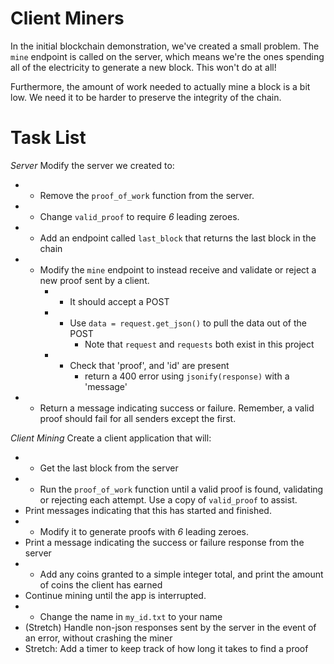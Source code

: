 # Client Miners

In the initial blockchain demonstration, we've created a small problem.  The `mine` endpoint is called on the server, which means we're the ones spending all of the electricity to generate a new block.  This won't do at all!

Furthermore, the amount of work needed to actually mine a block is a bit low.  We need it to be harder to preserve the integrity of the chain.


# Task List

*Server*
Modify the server we created to:
* - Remove the `proof_of_work` function from the server.
* - Change `valid_proof` to require *6* leading zeroes.
* - Add an endpoint called `last_block` that returns the last block in the chain
* - Modify the `mine` endpoint to instead receive and validate or reject a new proof sent by a client.
    * - It should accept a POST
    * - Use `data = request.get_json()` to pull the data out of the POST
        * Note that `request` and `requests` both exist in this project
    * - Check that 'proof', and 'id' are present
        * return a 400 error using `jsonify(response)` with a 'message'
* - Return a message indicating success or failure.  Remember, a valid proof should fail for all senders except the first.

*Client Mining*
Create a client application that will:
* - Get the last block from the server
* - Run the `proof_of_work` function until a valid proof is found, validating or rejecting each attempt.  Use a copy of `valid_proof` to assist.
* Print messages indicating that this has started and finished.
* - Modify it to generate proofs with *6* leading zeroes.
* Print a message indicating the success or failure response from the server
* - Add any coins granted to a simple integer total, and print the amount of coins the client has earned
* Continue mining until the app is interrupted.
*  - Change the name in `my_id.txt` to your name
* (Stretch) Handle non-json responses sent by the server in the event of an error, without crashing the miner
* Stretch: Add a timer to keep track of how long it takes to find a proof

